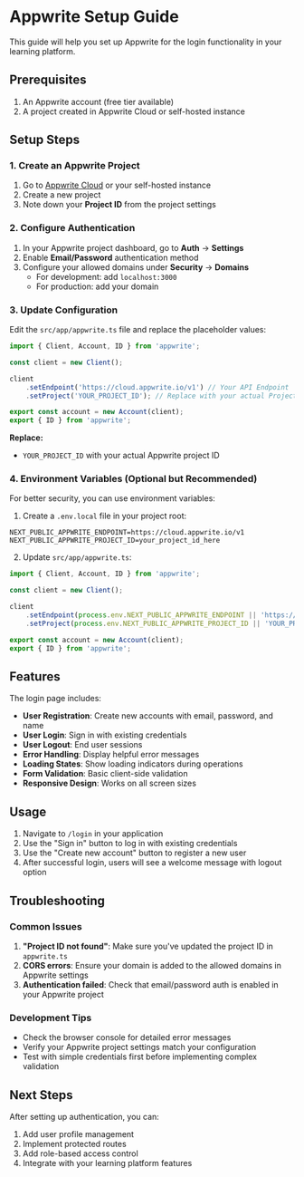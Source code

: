 # Appwrite Setup Guide

This guide will help you set up Appwrite for the login functionality in your learning platform.

## Prerequisites

1. An Appwrite account (free tier available)
2. A project created in Appwrite Cloud or self-hosted instance

## Setup Steps

### 1. Create an Appwrite Project

1. Go to [Appwrite Cloud](https://cloud.appwrite.io/) or your self-hosted instance
2. Create a new project
3. Note down your **Project ID** from the project settings

### 2. Configure Authentication

1. In your Appwrite project dashboard, go to **Auth** → **Settings**
2. Enable **Email/Password** authentication method
3. Configure your allowed domains under **Security** → **Domains**
   - For development: add `localhost:3000`
   - For production: add your domain

### 3. Update Configuration

Edit the `src/app/appwrite.ts` file and replace the placeholder values:

```typescript
import { Client, Account, ID } from 'appwrite';

const client = new Client();

client
    .setEndpoint('https://cloud.appwrite.io/v1') // Your API Endpoint
    .setProject('YOUR_PROJECT_ID'); // Replace with your actual Project ID

export const account = new Account(client);
export { ID } from 'appwrite';
```

**Replace:**
- `YOUR_PROJECT_ID` with your actual Appwrite project ID

### 4. Environment Variables (Optional but Recommended)

For better security, you can use environment variables:

1. Create a `.env.local` file in your project root:
```env
NEXT_PUBLIC_APPWRITE_ENDPOINT=https://cloud.appwrite.io/v1
NEXT_PUBLIC_APPWRITE_PROJECT_ID=your_project_id_here
```

2. Update `src/app/appwrite.ts`:
```typescript
import { Client, Account, ID } from 'appwrite';

const client = new Client();

client
    .setEndpoint(process.env.NEXT_PUBLIC_APPWRITE_ENDPOINT || 'https://cloud.appwrite.io/v1')
    .setProject(process.env.NEXT_PUBLIC_APPWRITE_PROJECT_ID || 'YOUR_PROJECT_ID');

export const account = new Account(client);
export { ID } from 'appwrite';
```

## Features

The login page includes:

- **User Registration**: Create new accounts with email, password, and name
- **User Login**: Sign in with existing credentials
- **User Logout**: End user sessions
- **Error Handling**: Display helpful error messages
- **Loading States**: Show loading indicators during operations
- **Form Validation**: Basic client-side validation
- **Responsive Design**: Works on all screen sizes

## Usage

1. Navigate to `/login` in your application
2. Use the "Sign in" button to log in with existing credentials
3. Use the "Create new account" button to register a new user
4. After successful login, users will see a welcome message with logout option

## Troubleshooting

### Common Issues

1. **"Project ID not found"**: Make sure you've updated the project ID in `appwrite.ts`
2. **CORS errors**: Ensure your domain is added to the allowed domains in Appwrite settings
3. **Authentication failed**: Check that email/password auth is enabled in your Appwrite project

### Development Tips

- Check the browser console for detailed error messages
- Verify your Appwrite project settings match your configuration
- Test with simple credentials first before implementing complex validation

## Next Steps

After setting up authentication, you can:

1. Add user profile management
2. Implement protected routes
3. Add role-based access control
4. Integrate with your learning platform features